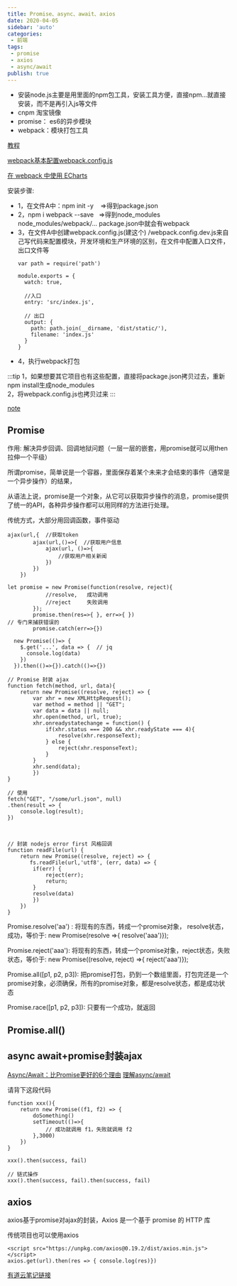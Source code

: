 ```yaml
---
title: Promise、async、await、axios
date: 2020-04-05
sidebar: 'auto'
categories:
 - 前端
tags:
 - promise
 - axios
 - async/await
publish: true
---
```


<!-- more -->
- 安装node.js主要是用里面的npm包工具，安装工具方便，直接npm...就直接安装，而不是再引入js等文件  
- cnpm 淘宝镜像  
- promise： es6的异步模块  
- webpack：模块打包工具  

[教程](https://ke.qq.com/webcourse/index.html#cid=244252&term_id=100287997&taid=1542803792575004&vid=5285890787935296159)

[webpack基本配置webpack.config.js](https://www.jianshu.com/p/9ffd11f8bd68)

[在 webpack 中使用 ECharts](https://www.echartsjs.com/zh/tutorial.html#%E5%9C%A8%20webpack%20%E4%B8%AD%E4%BD%BF%E7%94%A8%20ECharts)


安装步骤:

  - 1，在文件A中：npm init -y  &nbsp;&nbsp; =>得到package.json  
  - 2，npm i webpack --save &nbsp;&nbsp;=>得到node_modules   node_modules/webpack/...  package.json中就会有webpack  
  - 3，在文件A中创建webpack.config.js(建这个) /webpack.config.dev.js来自己写代码来配置模块，开发环境和生产环境的区别，在文件中配置入口文件，出口文件等  
    ```
    var path = require('path')

    module.exports = {
      watch: true,
      
      //入口
      entry: 'src/index.js',
      
      // 出口
      output: {
        path: path.join(__dirname, 'dist/static/'),
        filename: 'index.js'
      }
    }
    ```
  - 4，执行webpack打包

  :::tip
  1，如果想要其它项目也有这些配置，直接将package.json拷贝过去，重新npm install生成node_modules  
  2，将webpack.config.js也拷贝过来
  :::

[note](http://note.youdao.com/noteshare?id=35680783ef43e089b160d0f91695d8c1)


## Promise

作用:  解决异步回调、回调地狱问题（一层一层的嵌套，用promise就可以用then拉伸一个平级）

所谓promise，简单说是一个容器，里面保存着某个未来才会结束的事件（通常是一个异步操作）的结果，

从语法上说，promise是一个对象，从它可以获取异步操作的消息，promise提供了统一的API，各种异步操作都可以用同样的方法进行处理。

传统方式，大部分用回调函数，事件驱动

```
ajax(url,{  //获取token
		ajax(url,()=>{  //获取用户信息
			ajax(url, ()=>{
				//获取用户相关新闻
			})
		})
	})
```

```
let promise = new Promise(function(resolve, reject){
		    //resolve,   成功调用
		    //reject     失败调用
		});
		promise.then(res=>{ }, err=>{ })
// 专门来捕获错误的
		promise.catch(err=>{})
```
```
  new Promise(()=> {
    $.get('...', data => {  // jq
      console.log(data)
    })
  }).then(()=>{}).catch(()=>{})
```

```
// Promise 封装 ajax
function fetch(method, url, data){
    return new Promise((resolve, reject) => {
        var xhr = new XMLHttpRequest();
        var method = method || "GET";
        var data = data || null;
        xhr.open(method, url, true);
        xhr.onreadystatechange = function() {
            if(xhr.status === 200 && xhr.readyState === 4){
                resolve(xhr.responseText);
            } else {
                reject(xhr.responseText);
            }
        }
        xhr.send(data);
        })
}

// 使用
fetch("GET", "/some/url.json", null)
.then(result => {
    console.log(result);
})



// 封装 nodejs error first 风格回调
function readFile(url) {
    return new Promise((resolve, reject) => {
       fs.readFile(url,'utf8', (err, data) => {
        if(err) {
            reject(err);
            return;
        }
        resolve(data)
        }) 
    })
}
```

Promise.resolve('aa') :  将现有的东西，转成一个promise对象， resolve状态，成功，等价于: new Promise(resolve =>{    resolve('aaa')});

Promise.reject('aaa'):   将现有的东西，转成一个promise对象，reject状态，失败状态，等价于: new Promise((resolve, reject) =>{ reject('aaa')});

Promise.all([p1, p2, p3]):  把promise打包，扔到一个数组里面，打包完还是一个promise对象，必须确保，所有的promise对象，都是resolve状态，都是成功状态

Promise.race([p1, p2, p3]): 只要有一个成功，就返回


## Promise.all()

## async await+promise封装ajax

[Async/Await：比Promise更好的6个理由](http://caibaojian.com/asyncawait.html)
[理解async/await](https://segmentfault.com/a/1190000015488033)


请背下这段代码
```
function xxx(){
    return new Promise((f1, f2) => {
        doSomething()
        setTimeout(()=>{
            // 成功就调用 f1，失败就调用 f2
        },3000)
    })
}

xxx().then(success, fail)

// 链式操作
xxx().then(success, fail).then(success, fail)
```

## axios

axios基于promise对ajax的封装，Axios 是一个基于 promise 的 HTTP 库

传统项目也可以使用axios
```
<script src="https://unpkg.com/axios@0.19.2/dist/axios.min.js"></script>
axios.get(url).then(res => { console.log(res)})
```

[有道云笔记链接](http://note.youdao.com/noteshare?id=d0d6971a59c8ee9e2aaea09d33d311e1&sub=90F6E7121DB6460EB346CBD33BB95C7C)